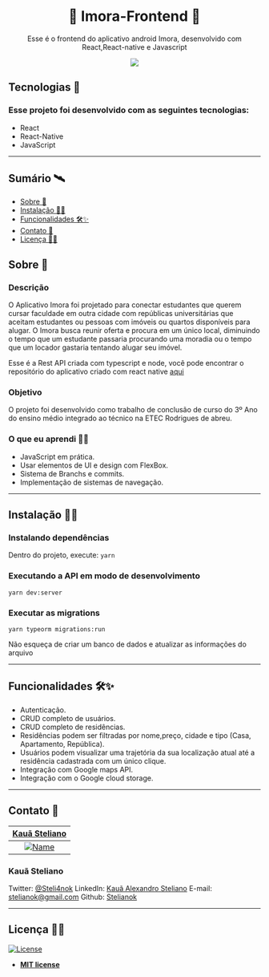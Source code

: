 
<h1 align="center">💚 Imora-Frontend 💚</h1>
<p align="center"> 
Esse é o frontend do aplicativo android Imora, desenvolvido com React,React-native e Javascript
</p>
<p align="center">
<img src="https://i.imgur.com/NCtFqtl.png" align="center" />
</p>


## Tecnologias :rocket: 
### Esse projeto foi desenvolvido com as seguintes tecnologias:

- React
- React-Native
- JavaScript

---

## Sumário 🛰

- [Sobre 📖](#sobre-)
- [Instalação 👷‍♂️](#instalação-%EF%B8%8F)
- [Funcionalidades 🛠✨](#funcionalidades-)
- [Contato 💼](#contato-)
- [Licença 👨‍⚖️](#licença-%EF%B8%8F)

## Sobre 📖

### Descrição
O Aplicativo Imora foi projetado para conectar estudantes que querem cursar faculdade em outra cidade com repúblicas universitárias que aceitam estudantes ou pessoas com imóveis ou quartos disponíveis para alugar. O Imora busca reunir oferta e procura em um único local, diminuindo o tempo que um estudante passaria procurando uma moradia ou o tempo que um locador gastaria tentando alugar seu imóvel. 

Esse é a Rest API criada com typescript e node, você pode encontrar o repositório do aplicativo criado com react native [aqui](https://github.com/Stardust-Cruzaders/Imora)

### Objetivo
O projeto foi desenvolvido como trabalho de conclusão de curso do 3º Ano do ensino médio integrado ao técnico na ETEC Rodrigues de abreu. 

### O que eu aprendi 👨‍🏫

- JavaScript em prática.
- Usar elementos de UI e design com FlexBox.
- Sistema de Branchs e commits.
- Implementação de sistemas de navegação.

---

## Instalação 👷‍♂️

### Instalando dependências

Dentro do projeto, execute:
`yarn` 

### Executando a API em modo de desenvolvimento

`yarn dev:server`

### Executar as migrations

`yarn typeorm migrations:run`

Não esqueça de criar um banco de dados e atualizar as informações do arquivo

---

## Funcionalidades 🛠✨

- Autenticação.
- CRUD completo de usuários.
- CRUD completo de residências.
- Residências podem ser filtradas por nome,preço, cidade e tipo (Casa, Apartamento, República).
- Usuários podem visualizar uma trajetória da sua localização atual até a residência cadastrada com um único clique.
- Integração com Google maps API.
- Integração com o Google cloud storage.

---

## Contato 💼

| <a href="https://github.com/stelianok" target="_blank">**Kauã Steliano**</a> 
| :---: 
| [![Name](https://avatars2.githubusercontent.com/u/39469125?s=460&u=97e778a861a7a42bee1b16f6be1c80467c50c1d1&v=4)](https://github.com/stelianok)    

### Kauã Steliano

Twitter:
[@Steli4nok](https://twitter.com/Steli4nok)
LinkedIn:
[Kauã Alexandro Steliano](https://www.linkedin.com/in/kauã-steliano-107620181/)
E-mail:
stelianok@gmail.com
Github: 
[Stelianok](https://github.com/stelianok)


---

## Licença 👨‍⚖️

[![License](http://img.shields.io/:license-mit-blue.svg?style=flat-square)](http://badges.mit-license.org)

- **[MIT license](http://opensource.org/licenses/mit-license.php)**

